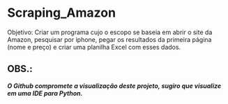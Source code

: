 # Scraping_Amazon
 Objetivo: Criar um programa cujo o escopo se baseia em abrir o site da Amazon, pesquisar por iphone, pegar os resultados da primeira página (nome e preço) e criar uma planilha Excel com esses dados.

## OBS.:
_**O Github compromete a visualização deste projeto, sugiro que visualize em uma IDE para Python.**_
